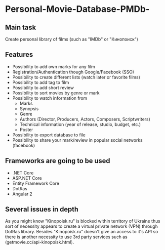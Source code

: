 # Personal-Movie-Database-PMDb-

## **Main task**

Create personal library of films (such as "IMDb" or "Кинопоиск")

## **Features**

- Possibility to add own marks for any film
- Registration/Authentication though Google/Facebook (SSO)
- Possibility to create different lists (watch later or favorite films)
- Possibility to add tag to film
- Possibility to add short review
- Possibility to sort movies by genre or mark
- Possibility to watch information from 
  - Marks
  - Synopsis
  - Genre
  - Authors (Director, Producers, Actors, Composers, Scriptwriters)
  - Technical information (year of release, studio, budget, etc.)
  - Poster
- Possibility to export database to file
- Possibility to share your mark/review in popular social networks (facebook)

## **Frameworks are going to be used**

- .NET Core
-	ASP.NET Core
-	Entity Framework Core
-	DotRas
-	Angular 2

## **Several issues in depth**

As you might know "Kinopoisk.ru" is blocked within territory of Ukraine thus sort of necessity appears to create a virtual private network (VPN) through DotRas library. Besides "Kinopoisk.ru" doesn't give an access to it's API so there is another necessity to use 3rd party services such as (getmovie.cc/api-kinopoisk.html).
